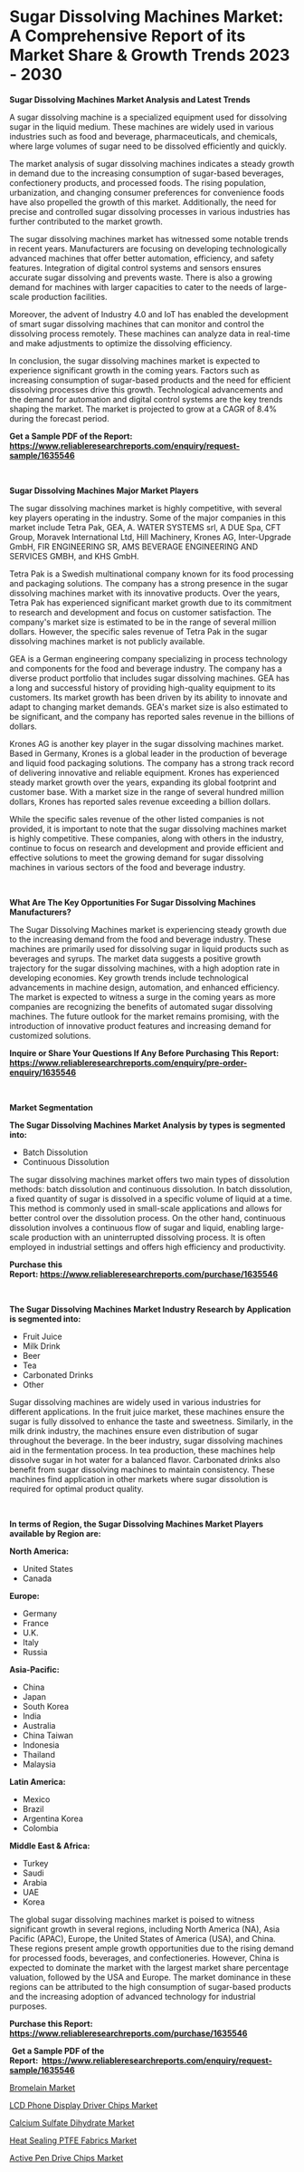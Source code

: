 <p><h1>Sugar Dissolving Machines Market: A Comprehensive Report of its Market Share & Growth Trends 2023 - 2030</h1></p><p><strong>Sugar Dissolving Machines Market Analysis and Latest Trends</strong></p>
<p><p>A sugar dissolving machine is a specialized equipment used for dissolving sugar in the liquid medium. These machines are widely used in various industries such as food and beverage, pharmaceuticals, and chemicals, where large volumes of sugar need to be dissolved efficiently and quickly.</p><p>The market analysis of sugar dissolving machines indicates a steady growth in demand due to the increasing consumption of sugar-based beverages, confectionery products, and processed foods. The rising population, urbanization, and changing consumer preferences for convenience foods have also propelled the growth of this market. Additionally, the need for precise and controlled sugar dissolving processes in various industries has further contributed to the market growth.</p><p>The sugar dissolving machines market has witnessed some notable trends in recent years. Manufacturers are focusing on developing technologically advanced machines that offer better automation, efficiency, and safety features. Integration of digital control systems and sensors ensures accurate sugar dissolving and prevents waste. There is also a growing demand for machines with larger capacities to cater to the needs of large-scale production facilities.</p><p>Moreover, the advent of Industry 4.0 and IoT has enabled the development of smart sugar dissolving machines that can monitor and control the dissolving process remotely. These machines can analyze data in real-time and make adjustments to optimize the dissolving efficiency.</p><p>In conclusion, the sugar dissolving machines market is expected to experience significant growth in the coming years. Factors such as increasing consumption of sugar-based products and the need for efficient dissolving processes drive this growth. Technological advancements and the demand for automation and digital control systems are the key trends shaping the market. The market is projected to grow at a CAGR of 8.4% during the forecast period.</p></p>
<p><strong>Get a Sample PDF of the Report:&nbsp; <a href="https://www.reliableresearchreports.com/enquiry/request-sample/1635546">https://www.reliableresearchreports.com/enquiry/request-sample/1635546</a></strong></p>
<p>&nbsp;</p>
<p><strong>Sugar Dissolving Machines Major Market Players</strong></p>
<p><p>The sugar dissolving machines market is highly competitive, with several key players operating in the industry. Some of the major companies in this market include Tetra Pak, GEA, A. WATER SYSTEMS srl, A DUE Spa, CFT Group, Moravek International Ltd, Hill Machinery, Krones AG, Inter-Upgrade GmbH, FIR ENGINEERING SR, AMS BEVERAGE ENGINEERING AND SERVICES GMBH, and KHS GmbH.</p><p>Tetra Pak is a Swedish multinational company known for its food processing and packaging solutions. The company has a strong presence in the sugar dissolving machines market with its innovative products. Over the years, Tetra Pak has experienced significant market growth due to its commitment to research and development and focus on customer satisfaction. The company's market size is estimated to be in the range of several million dollars. However, the specific sales revenue of Tetra Pak in the sugar dissolving machines market is not publicly available.</p><p>GEA is a German engineering company specializing in process technology and components for the food and beverage industry. The company has a diverse product portfolio that includes sugar dissolving machines. GEA has a long and successful history of providing high-quality equipment to its customers. Its market growth has been driven by its ability to innovate and adapt to changing market demands. GEA's market size is also estimated to be significant, and the company has reported sales revenue in the billions of dollars.</p><p>Krones AG is another key player in the sugar dissolving machines market. Based in Germany, Krones is a global leader in the production of beverage and liquid food packaging solutions. The company has a strong track record of delivering innovative and reliable equipment. Krones has experienced steady market growth over the years, expanding its global footprint and customer base. With a market size in the range of several hundred million dollars, Krones has reported sales revenue exceeding a billion dollars.</p><p>While the specific sales revenue of the other listed companies is not provided, it is important to note that the sugar dissolving machines market is highly competitive. These companies, along with others in the industry, continue to focus on research and development and provide efficient and effective solutions to meet the growing demand for sugar dissolving machines in various sectors of the food and beverage industry.</p></p>
<p>&nbsp;</p>
<p><strong>What Are The Key Opportunities For Sugar Dissolving Machines Manufacturers?</strong></p>
<p><p>The Sugar Dissolving Machines market is experiencing steady growth due to the increasing demand from the food and beverage industry. These machines are primarily used for dissolving sugar in liquid products such as beverages and syrups. The market data suggests a positive growth trajectory for the sugar dissolving machines, with a high adoption rate in developing economies. Key growth trends include technological advancements in machine design, automation, and enhanced efficiency. The market is expected to witness a surge in the coming years as more companies are recognizing the benefits of automated sugar dissolving machines. The future outlook for the market remains promising, with the introduction of innovative product features and increasing demand for customized solutions.</p></p>
<p><strong>Inquire or Share Your Questions If Any Before Purchasing This Report: <a href="https://www.reliableresearchreports.com/enquiry/pre-order-enquiry/1635546">https://www.reliableresearchreports.com/enquiry/pre-order-enquiry/1635546</a></strong></p>
<p>&nbsp;</p>
<p><strong>Market Segmentation</strong></p>
<p><strong>The Sugar Dissolving Machines Market Analysis by types is segmented into:</strong></p>
<p><ul><li>Batch Dissolution</li><li>Continuous Dissolution</li></ul></p>
<p><p>The sugar dissolving machines market offers two main types of dissolution methods: batch dissolution and continuous dissolution. In batch dissolution, a fixed quantity of sugar is dissolved in a specific volume of liquid at a time. This method is commonly used in small-scale applications and allows for better control over the dissolution process. On the other hand, continuous dissolution involves a continuous flow of sugar and liquid, enabling large-scale production with an uninterrupted dissolving process. It is often employed in industrial settings and offers high efficiency and productivity.</p></p>
<p><strong>Purchase this Report:&nbsp;<a href="https://www.reliableresearchreports.com/purchase/1635546">https://www.reliableresearchreports.com/purchase/1635546</a></strong></p>
<p>&nbsp;</p>
<p><strong>The Sugar Dissolving Machines Market Industry Research by Application is segmented into:</strong></p>
<p><ul><li>Fruit Juice</li><li>Milk Drink</li><li>Beer</li><li>Tea</li><li>Carbonated Drinks</li><li>Other</li></ul></p>
<p><p>Sugar dissolving machines are widely used in various industries for different applications. In the fruit juice market, these machines ensure the sugar is fully dissolved to enhance the taste and sweetness. Similarly, in the milk drink industry, the machines ensure even distribution of sugar throughout the beverage. In the beer industry, sugar dissolving machines aid in the fermentation process. In tea production, these machines help dissolve sugar in hot water for a balanced flavor. Carbonated drinks also benefit from sugar dissolving machines to maintain consistency. These machines find application in other markets where sugar dissolution is required for optimal product quality.</p></p>
<p>&nbsp;</p>
<p><strong>In terms of Region, the Sugar Dissolving Machines Market Players available by Region are:</strong></p>
<p>
    <p> <strong> North America: </strong>
        <ul>
            <li>United States</li>
            <li>Canada</li>
        </ul>
        </p> 
    <p> <strong> Europe: </strong>
        <ul>
            <li>Germany</li>
            <li>France</li>
            <li>U.K.</li>
            <li>Italy</li>
            <li>Russia</li>
        </ul>
        </p> 
    <p> <strong> Asia-Pacific: </strong>
        <ul>
            <li>China</li>
            <li>Japan</li>
            <li>South Korea</li>
            <li>India</li>
            <li>Australia</li>
            <li>China Taiwan</li>
            <li>Indonesia</li>
            <li>Thailand</li>
            <li>Malaysia</li>
        </ul>
        </p> 
    <p> <strong> Latin America: </strong>
        <ul>
            <li>Mexico</li>
            <li>Brazil</li>
            <li>Argentina Korea</li>
            <li>Colombia</li>
        </ul>
        </p> 
    <p> <strong> Middle East & Africa: </strong>
        <ul>
            <li>Turkey</li>
            <li>Saudi</li>
            <li>Arabia</li>
            <li>UAE</li>
            <li>Korea</li>
        </ul>
    </p>
    </p>
<p><p>The global sugar dissolving machines market is poised to witness significant growth in several regions, including North America (NA), Asia Pacific (APAC), Europe, the United States of America (USA), and China. These regions present ample growth opportunities due to the rising demand for processed foods, beverages, and confectioneries. However, China is expected to dominate the market with the largest market share percentage valuation, followed by the USA and Europe. The market dominance in these regions can be attributed to the high consumption of sugar-based products and the increasing adoption of advanced technology for industrial purposes.</p></p>
<p><strong>Purchase this Report: <a href="https://www.reliableresearchreports.com/purchase/1635546">https://www.reliableresearchreports.com/purchase/1635546</a></strong></p>
<p>&nbsp;<strong>Get a Sample PDF of the Report:&nbsp;&nbsp;<a href="https://www.reliableresearchreports.com/enquiry/request-sample/1635546">https://www.reliableresearchreports.com/enquiry/request-sample/1635546</a></strong></p>
<p><strong></strong></p>
<p><p><a href="https://medium.com/@williambatz97/bromelain-market-size-growth-forecast-2023-2030-9a497f0be4ee">Bromelain Market</a></p><p><a href="https://www.linkedin.com/pulse/lcd-phone-display-driver-chips-market-challenges-opportunities-v8suf/">LCD Phone Display Driver Chips Market</a></p><p><a href="https://medium.com/@othaleffler644/calcium-sulfate-dihydrate-market-size-growth-forecast-2023-2030-31785d7de9a0">Calcium Sulfate Dihydrate Market</a></p><p><a href="https://www.linkedin.com/pulse/heat-sealing-ptfe-fabrics-market-size-share-amp-trends-analysis-xs8if/">Heat Sealing PTFE Fabrics Market</a></p><p><a href="https://www.linkedin.com/pulse/decoding-active-pen-drive-chips-market-deep-dive-latest-hwlgf/">Active Pen Drive Chips Market</a></p></p>